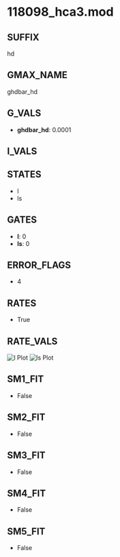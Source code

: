 # 118098_hca3.mod

## SUFFIX

hd

## GMAX_NAME

ghdbar_hd

## G_VALS

- **ghdbar_hd**: 0.0001

## I_VALS


## STATES

- l
- ls

## GATES

- **l**: 0
- **ls**: 0

## ERROR_FLAGS

- 4

## RATES

- True

## RATE_VALS

![l Plot](/Users/pbozelos/Dropbox/icg-Chai-Panos/supermodels/output_markdown_files/IH/118098_hca3.mod/images/l.png)
![ls Plot](/Users/pbozelos/Dropbox/icg-Chai-Panos/supermodels/output_markdown_files/IH/118098_hca3.mod/images/ls.png)

## SM1_FIT

- False

## SM2_FIT

- False

## SM3_FIT

- False

## SM4_FIT

- False

## SM5_FIT

- False

